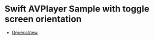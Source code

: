 # Swift AVPlayer Sample with toggle screen orientation

* [GenericView](https://github.com/ksmandersen/GenericViewKit)